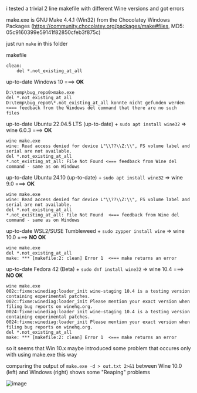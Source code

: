 i tested a trivial 2 line makefile with different Wine versions and got errors

make.exe is GNU Make 4.4.1 (Win32)
from the Chocolatey Windows Packages (https://community.chocolatey.org/packages/make#files, MD5: 05c9160399e59141f82850cfeb3f875c)

just run `make` in this folder

makefile
```
clean:
	del *.not_existing_at_all
```

up-to-date Windows 10 ===> **OK**

```
D:\temp\bug_repo0>make.exe
del *.not_existing_at_all
D:\temp\bug_repo0\*.not_existing_at_all konnte nicht gefunden werden <=== feedback from the Windows del command that there are no such files
```

up-to-date Ubuntu 22.04.5 LTS (up-to-date) + `sudo apt install wine32` => wine 6.0.3 ===> **OK**

```
wine make.exe
wine: Read access denied for device L"\\??\\Z:\\", FS volume label and serial are not available.
del *.not_existing_at_all
*.not_existing_at_all: File Not Found <=== feedback from Wine del command - same as on Windows
```

up-to-date Ubuntu 24.10 (up-to-date) + `sudo apt install wine32` => wine 9.0 ===> **OK**


```
wine make.exe
wine: Read access denied for device L"\\??\\Z:\\", FS volume label and serial are not available.
del *.not_existing_at_all
*.not_existing_at_all: File Not Found  <=== feedback from Wine del command - same as on Windows
```

up-to-date WSL2/SUSE Tumbleweed + `sudo zypper install wine` => wine 10.0 ===> **NO OK**


```
wine make.exe
del *.not_existing_at_all
make: *** [makefile:2: clean] Error 1  <=== make returns an error 
```

up-to-date Fedora 42 (Beta) + `sudo dnf install wine32` => wine 10.4 ===> **NO OK**


```
wine make.exe
002c:fixme:winediag:loader_init wine-staging 10.4 is a testing version containing experimental patches.
002c:fixme:winediag:loader_init Please mention your exact version when filing bug reports on winehq.org.
0024:fixme:winediag:loader_init wine-staging 10.4 is a testing version containing experimental patches.
0024:fixme:winediag:loader_init Please mention your exact version when filing bug reports on winehq.org.
del *.not_existing_at_all
make: *** [makefile:2: clean] Error 1  <=== make returns an error 
```

so it seems that Win 10.x maybe introduced some problem that occures only with using make.exe this way

comparing the output of `make.exe -d > out.txt 2>&1` between Wine 10.0 (left) and Windows (right) shows some "Reaping" problems

![image](https://github.com/user-attachments/assets/049b87be-6d53-454f-861a-7c4e5f3ec779)



